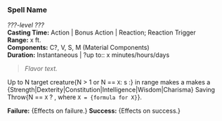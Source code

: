 ### Spell Name  
*???-level ???*  
**Casting Time:** Action | Bonus Action | Reaction; Reaction Trigger  
**Range:** x ft.  
**Components:** C?, V, S, M (Material Components)  
**Duration:** Instantaneous | ?up to:: x minutes/hours/days  

> *Flavor text.*

Up to N target creature{N > 1 or N == `X`: s :} in range makes a makes a {Strength|Dexterity|Constitution|Intelligence|Wisdom|Charisma} Saving Throw{N == `X` ? , where `X = {formula for X}`}.

**Failure:** {Effects on failure.}
**Success:** {Effects on success.}